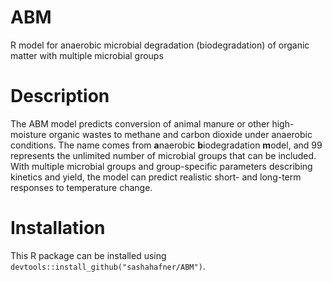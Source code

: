 # ABM
R model for anaerobic microbial degradation (biodegradation) of organic matter with multiple microbial groups

# Description
The ABM model predicts conversion of animal manure or other high-moisture organic wastes to methane and carbon dioxide under anaerobic conditions.
The name comes from **a**naerobic **b**iodegradation **m**odel, and 99 represents the unlimited number of microbial groups that can be included. 
With multiple microbial groups and group-specific parameters describing kinetics and yield, the model can predict realistic short- and long-term responses to temperature change.

# Installation
This R package can be installed using `devtools::install_github("sashahafner/ABM")`.
